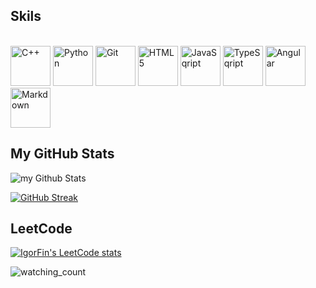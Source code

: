## Skils
\
<img src="https://raw.githubusercontent.com/danielcranney/readme-generator/main/public/icons/skills/cplusplus-colored.svg" width="64" height="64" alt="C++" />
<img src="https://raw.githubusercontent.com/danielcranney/readme-generator/main/public/icons/skills/python-colored.svg" width="64" height="64" alt="Python" />
<img src="https://git.github.io/git-scm.com/images/logos/downloads/Git-Icon-1788C.png" width="64" height="64" alt="Git" />
<img src="https://raw.githubusercontent.com/danielcranney/readme-generator/main/public/icons/skills/html5-colored.svg" width="64" height="64" alt="HTML5" />
<img src="https://raw.githubusercontent.com/danielcranney/readme-generator/main/public/icons/skills/javascript-colored.svg" width="64" height="64" alt="JavaSqript" />
<img src="https://raw.githubusercontent.com/danielcranney/readme-generator/main/public/icons/skills/typescript-colored.svg" width="64" height="64" alt="TypeSqript" />
<img src="https://raw.githubusercontent.com/danielcranney/readme-generator/main/public/icons/skills/angularjs-colored.svg" width="64" height="64" alt="Angular" />
<img src="https://upload.wikimedia.org/wikipedia/commons/thumb/4/48/Markdown-mark.svg/312px-Markdown-mark.svg.png?20190322184628" width="64" height="64" alt="Markdown" />


## My GitHub Stats

<img src="https://github-readme-stats.vercel.app/api?username=FinQr&include_all_commits=true&count_private=true&show_icons=true&card_width=500&title_color=00E7FF&text_color=E4E2E2&icon_color=00E7FF&border_color=00E7FF&bg_color=151515&hide_border=true&border_radius=20" alt="my Github Stats"/>

<a href="https://github.com/FinQr/"><img src="https://github-readme-streak-stats.herokuapp.com?user=FinQr&theme=black-ice&hide_border=true&border_radius=20" alt="GitHub Streak" /></a>

## LeetCode

[![IgorFin's LeetCode stats](https://leetcode-stats-six.vercel.app/api?username=IgorFin&theme=dark)](https://leetcode.com/IgorFin)


<img src="https://widgetbite.com/stats/FinQr" alt="watching_count" />
